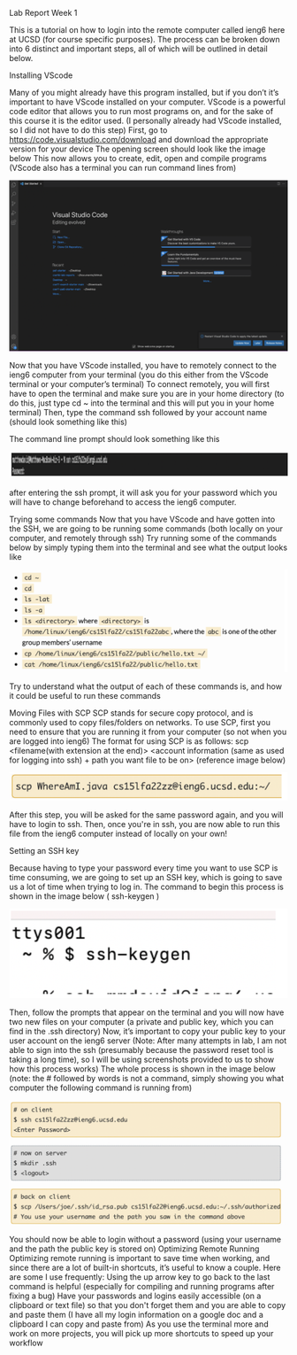 Lab Report Week 1 

This is a tutorial on how to login into the remote computer called ieng6 here at UCSD (for course specific purposes). The process can be broken down into 6 distinct and important steps, all of which will be outlined in detail below.

Installing VScode

Many of you might already have this program installed, but if you don’t it’s important to have VScode installed on your computer. VScode is a powerful code editor that allows you to run most programs on, and for the sake of this course it is the editor used. (I personally already had VScode installed, so I did not have to do this step)
First, go to https://code.visualstudio.com/download and download the appropriate version for your device
The opening screen should look like the image below
This now allows you to create, edit, open and compile programs (VScode also has a terminal you can run command lines from)

![VS-codefrontpage](VScodeIntroPage.png)

Now that you have VScode installed, you have to remotely connect to the ieng6 computer from your terminal (you do this either from the VScode terminal or your computer’s terminal)
To connect remotely, you will first have to open the terminal and make sure you are in your home directory (to do this, just type cd ~ into the terminal and this will put you in your home terminal)
Then, type the command ssh followed by your account name (should look something like this)



 The command line prompt should look something like this 

![ssh-login](sshlogin.png)


after entering the ssh prompt, it will ask you for your password which you will have to change beforehand to access the ieng6 computer.

Trying some commands
Now that you have VScode and have gotten into the SSH, we are going to be running some commands (both locally on your computer, and remotely through ssh)
Try running some of the commands below by simply typing them into the terminal and see what the output looks like

![comands](commands.png)








Try to understand what the output of each of these commands is, and how it could be useful to run these commands

Moving Files with SCP 
SCP stands for secure copy protocol, and is commonly used to copy files/folders on networks.
To use SCP, first you need to ensure that you are running it from your computer (so not when you are logged into ieng6)
The format for using SCP is as follows: scp <filename(with extension at the end)> <account information (same as used for logging into ssh) + path you want file to be on> (reference image below)

![](scp.png)


After this step, you will be asked for the same password again, and you will have to login to ssh. Then, once you're in ssh, you are now able to run this file from the ieng6 computer instead of locally on your own!

Setting an SSH key

Because having to type your password every time you want to use SCP is time consuming, we are going to set up an SSH key, which is going to save us a lot of time when trying to log in.
The command to begin this process is shown in the image below                       ( ssh-keygen )


![ssh-keygen](sshkeygen.png)






Then, follow the prompts that appear on the terminal and you will now have two new files on your computer (a private and public key, which you can find in the .ssh directory)
Now, it’s important to copy your public key to your user account on the ieng6 server (Note: After many attempts in lab, I am not able to sign into the ssh (presumably because the password reset tool is taking a long time), so I will be using screenshots provided to us to show how this process works) The whole process is shown in the image below (note: the # followed by words is not a command, simply showing you what computer the following command is running from)

![connecting-remote](connecttoremote.png)














You should now be able to login without a password (using your username and the path the public key is stored on)
Optimizing Remote Running
Optimizing remote running is important to save time when working, and since there are a lot of built-in shortcuts, it’s useful to know a couple. Here are some I use frequently:
Using the up arrow key to go back to the last command is helpful (especially for compiling and running programs after fixing a bug)
Have your passwords and logins easily accessible (on a clipboard or text file) so that you don't forget them and you are able to copy and paste them (I have all my login information on a google doc and a clipboard I can copy and paste from)
As you use the terminal more and work on more projects, you will pick up more shortcuts to speed up your workflow

